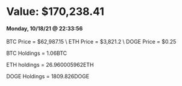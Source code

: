 # Value: $170,238.41

#### Monday, 10/18/21 @ 22:33:56 

BTC Price = $62,987.15
\ ETH Price = $3,821.2
\ DOGE Price = $0.25


BTC Holdings = 1.06BTC

 ETH holdings = 26.960005962ETH

 DOGE Holdings = 1809.826DOGE


